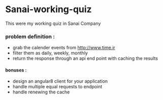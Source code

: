 # Sanai-working-quiz
This were my working quiz in Sanai Company
### problem definition :
- grab the calender events from http://www.time.ir 
- filter them as daily, weekly, monthly
- return the response through an api end point with caching the results
#### bonuses :
- design an angular8 client for your application
- handle multiple equal requests to endpoint
- handle renewing the cache

